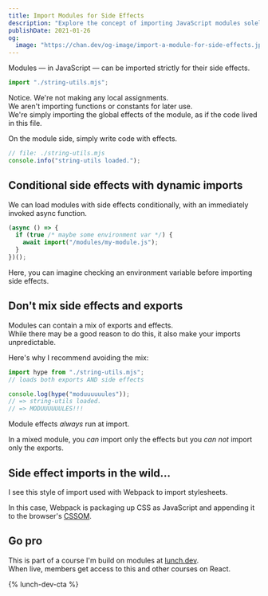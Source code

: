 ```yaml
---
title: Import Modules for Side Effects
description: "Explore the concept of importing JavaScript modules solely for their side effects, the use of conditional side effects with dynamic imports, and best practices to follow."
publishDate: 2021-01-26
og:
  image: "https://chan.dev/og-image/import-a-module-for-side-effects.jpg"
---
```


Modules — in JavaScript — can be imported strictly for their side effects.

```js
import "./string-utils.mjs";
```

Notice.
We're not making any local assignments.  
We aren't importing functions or constants for later use.  
We're simply importing the global effects of the module, as if the code lived in this file.

On the module side, simply write code with effects.

```js
// file: ./string-utils.mjs
console.info("string-utils loaded.");
```

## Conditional side effects with dynamic imports

We can load modules with side effects conditionally, with an immediately invoked async function.

```js
(async () => {
  if (true /* maybe some environment var */) {
    await import("/modules/my-module.js");
  }
})();
```

Here, you can imagine checking an environment variable before importing side effects.

## Don't mix side effects and exports

Modules can contain a mix of exports and effects.  
While there may be a good reason to do this, it also make your imports unpredictable.

Here's why I recommend avoiding the mix:

```js
import hype from "./string-utils.mjs";
// loads both exports AND side effects

console.log(hype("moduuuuuules"));
// => string-utils loaded.
// => MODUUUUUULES!!!
```

Module effects _always_ run at import.

In a mixed module, you _can_ import only the effects but you _can not_ import only the exports.

## Side effect imports in the wild…

I see this style of import used with Webpack to import stylesheets.

In this case, Webpack is packaging up CSS as JavaScript and appending it to the browser's [CSSOM](https://developer.mozilla.org/en-US/docs/Web/API/CSS_Object_Model).

## Go pro

This is part of a course I'm build on modules at [lunch.dev](https://www.lunch.dev).  
When live, members get access to this and other courses on React.

{% lunch-dev-cta %}

